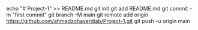 echo "# Project-1" >> README.md
git init
git add README.md
git commit -m "first commit"
git branch -M main
git remote add origin https://github.com/ahmedzohayerdiab/Project-1.git
git push -u origin main
